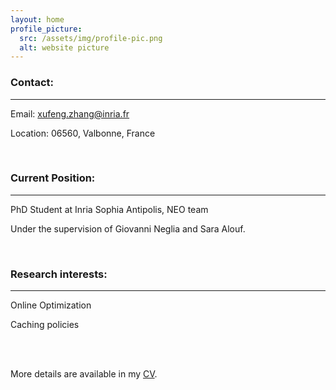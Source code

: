 ```yaml
---
layout: home
profile_picture:
  src: /assets/img/profile-pic.png
  alt: website picture
---
```


<h3 id="contact-">Contact:</h3>
<hr>
<p>Email: <a href="mailto:xufeng.zhang@inria.fr">xufeng.zhang@inria.fr</a></p>
<p>Location: 06560, Valbonne, France </p>
<br />

<h3 id="currant-position-">Current Position:</h3>
<hr>
<p>PhD Student at Inria Sophia Antipolis, NEO team</p>
<p>Under the supervision of Giovanni Neglia and Sara Alouf.</p>
<br />

<h3 id="research-interests-">Research interests:</h3>
<hr>
<p>Online Optimization</p>
<p>Caching policies</p>
<br />


<br />
<p>More details are available in my <a href="/assets/CV
">CV</a>.</p>
